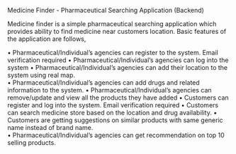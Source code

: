Medicine Finder - Pharmaceutical Searching Application (Backend)

Medicine finder is a simple pharmaceutical searching application which provides ability to find medicine near customers location. Basic features of the application are follows, 
 
•	Pharmaceutical/Individual’s agencies can register to the system. Email verification required 
•	Pharmaceutical/Individual’s agencies can log into the system 
•	Pharmaceutical/Individual’s agencies can add their location to the system using real map.  
•	Pharmaceutical/Individual’s agencies can add drugs and related information to the system. 
•	Pharmaceutical/Individual’s agencies can remove/update and view all the products they have added 
•	Customers can register and log into the system. Email verification required 
•	Customers can search medicine store based on the location and drug availability. 
•	Customers are getting suggestions on similar products with same generic name instead of brand name.  
•	Pharmaceutical/Individual’s agencies can get recommendation on top 10 selling products. 

